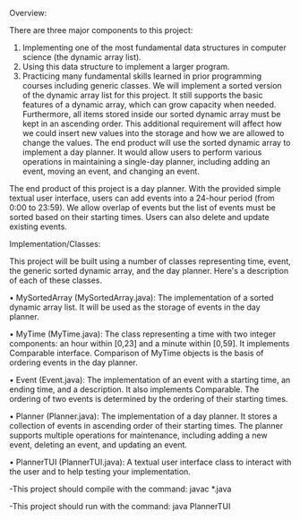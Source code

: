 Overview:

There are three major components to this project:
1. Implementing one of the most fundamental data structures in computer science (the dynamic array list).
2. Using this data structure to implement a larger program.
3. Practicing many fundamental skills learned in prior programming courses including generic classes.
We will implement a sorted version of the dynamic array list for this project. It still supports the basic features of a
dynamic array, which can grow capacity when needed. Furthermore, all items stored inside our sorted dynamic array
must be kept in an ascending order. This additional requirement will affect how we could insert new values into the
storage and how we are allowed to change the values. The end product will use the sorted dynamic array to implement a day
planner. It would allow users to perform various operations in maintaining a single-day planner, including adding an
event, moving an event, and changing an event. 

The end product of this project is a day planner. With the provided simple textual user interface, users can
add events into a 24-hour period (from 0:00 to 23:59). We allow overlap of events but the list of events must be sorted
based on their starting times. Users can also delete and update existing events. 

Implementation/Classes:

This project will be built using a number of classes representing time, event, the generic sorted dynamic array, and the day
planner. Here's a description of each of these classes.

• MySortedArray (MySortedArray.java): The implementation of a sorted dynamic array list. It will be used as the storage of events in the day planner.

• MyTime (MyTime.java): The class representing a time with two integer components: an hour within [0,23] and
a minute within [0,59]. It implements Comparable interface. Comparison of MyTime objects is the basis of
ordering events in the day planner.

• Event (Event.java): The implementation of an event with a starting time, an ending time, and a description. It
also implements Comparable. The ordering of two events is determined by the ordering of their starting times.

• Planner (Planner.java): The implementation of a day planner. It stores a collection of events in ascending order
of their starting times. The planner supports multiple operations for maintenance, including adding a new event,
deleting an event, and updating an event.

• PlannerTUI (PlannerTUI.java): A textual user interface class to interact with the user and to help testing your
implementation.

-This project should compile with the command: javac *.java

-This project should run with the command: java PlannerTUI
